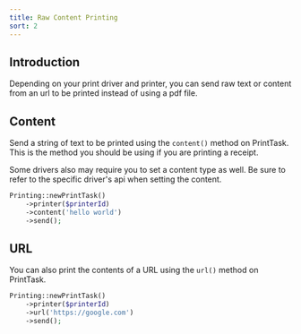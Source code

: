 ```yaml
---
title: Raw Content Printing
sort: 2
---
```


## Introduction

Depending on your print driver and printer, you can send raw text or content from an url to be printed instead of using
a pdf file.

## Content

Send a string of text to be printed using the `content()` method on PrintTask. This is the method you should be using if you are printing
a receipt.

Some drivers also may require you to set a content type as well. Be sure to refer to the specific driver's api when setting the content.

```php
Printing::newPrintTask()
    ->printer($printerId)
    ->content('hello world')
    ->send();
```

## URL

You can also print the contents of a URL using the `url()` method on PrintTask.

```php
Printing::newPrintTask()
    ->printer($printerId)
    ->url('https://google.com')
    ->send();
```
